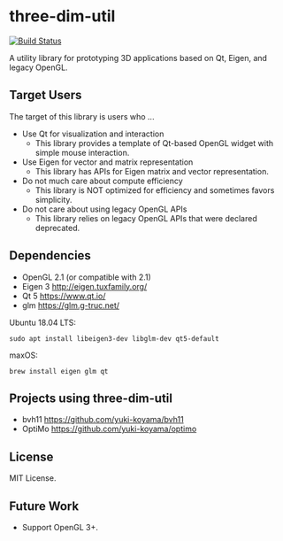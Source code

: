 # three-dim-util

[![Build Status](https://travis-ci.com/yuki-koyama/three-dim-util.svg?branch=master)](https://travis-ci.com/yuki-koyama/three-dim-util)

A utility library for prototyping 3D applications based on Qt, Eigen, and legacy OpenGL.

## Target Users

The target of this library is users who ...

- Use Qt for visualization and interaction
  - This library provides a template of Qt-based OpenGL widget with simple mouse interaction.
- Use Eigen for vector and matrix representation
  - This library has APIs for Eigen matrix and vector representation.
- Do not much care about compute efficiency
  - This library is NOT optimized for efficiency and sometimes favors simplicity.
- Do not care about using legacy OpenGL APIs
  - This library relies on legacy OpenGL APIs that were declared deprecated.

## Dependencies

- OpenGL 2.1 (or compatible with 2.1)
- Eigen 3 <http://eigen.tuxfamily.org/>
- Qt 5 <https://www.qt.io/>
- glm <https://glm.g-truc.net/>

Ubuntu 18.04 LTS:
```
sudo apt install libeigen3-dev libglm-dev qt5-default
```

maxOS:
```
brew install eigen glm qt
```

## Projects using three-dim-util

- bvh11 <https://github.com/yuki-koyama/bvh11>
- OptiMo <https://github.com/yuki-koyama/optimo>

## License

MIT License.

## Future Work

- Support OpenGL 3+.
